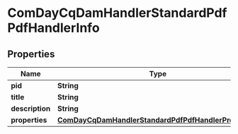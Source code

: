 
# ComDayCqDamHandlerStandardPdfPdfHandlerInfo

## Properties
Name | Type | Description | Notes
------------ | ------------- | ------------- | -------------
**pid** | **String** |  |  [optional]
**title** | **String** |  |  [optional]
**description** | **String** |  |  [optional]
**properties** | [**ComDayCqDamHandlerStandardPdfPdfHandlerProperties**](ComDayCqDamHandlerStandardPdfPdfHandlerProperties.md) |  |  [optional]



